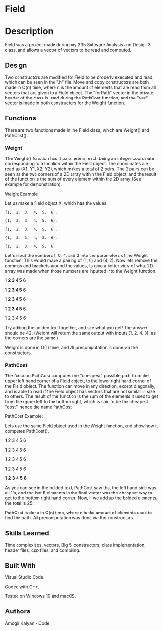 # Field

# Description

Field was a project made during my 335 Software Analysis and Design 3 class, and allows a vector of vectors to be read and computed.

## Design

Two constructors are modified for Field to be properly executed and read, which can be seen in the ".h" file. Move and copy constructors are both made in O(n) time, where n is the amount of elements that are read from all vectors that are given to a Field object. The "forPath" vector in the private header of the class is used during the PathCost function, and the "vec" vector is made in both constructors for the Weight function. 



## Functions
There are two functions made in the Field class, which are Weight() and PathCost(). 

### Weight

The Weight() function has 4 parameters, each being an integer coordinate corresponding to a location within the Field object. The coordinates are read as (X1, Y1, X2, Y2), which makes a total of 2 pairs. The 2 pairs can be seen as the two corners of a 2D array within the Field object, and the result of the function is the sum of every element within the 2D array (See example for demonstration).

Weight Example:

Let us make a Field object X, which has the values:

```
{1,  2,  3,  4,  5,  6},

{1,  2,  3,  4,  5,  6},

{1,  2,  3,  4,  5,  6},

{1,  2,  3,  4,  5,  6},

{1,  2,  3,  4,  5,  6}
```

Let's input the numbers 1, 0, 4, and 2 into the parameters of the Weight function. This would make a pairing of (1, 0) and (4, 2). Now lets remove the commas and brackets around the values, to give a better view of what 2D array was made when those numbers are inputted into the Weight function.


1   **2   3   4   5**   6

1   **2   3   4   5**   6

1   **2   3   4   5**   6

1   **2   3   4   5**   6

1    2    3    4    5    6

Try adding the bolded text together, and see what you get! The answer should be 42. (Weight will return the same output with inputs (1, 2, 4, 0), as the corners are the same.)

Weight is done in O(1) time, and all precomputation is done via the constructors.

### PathCost
The function PathCost computes the "cheapest" possible path from the upper left hand corner of a Field object, to the lower right hand corner of the Field object. The function can move in any direction, except diagonally, and is able to read if the Field object has vectors that are not similar in size to others. The result of the function is the sum of the elements it used to get from the upper left to the bottom right, which is said to be the cheapest "cost", hence the name PathCost. 

PathCost Example:

Lets use the same Field object used in the Weight function, and show how it computes PathCost().

**1**    2    3    4    5    6

**1**    2    3    4    5    6

**1**    2    3    4    5    6

**1**    2    3    4    5    6

**1**    **2**    **3**    **4**    **5**    **6**

As you can see in the bolded text, PathCost saw that the left hand side was all 1's, and the last 5 elements in the final vector was the cheapest way to get to the bottom right hand corner. Now, if we add up the bolded elements, the total is 25! 

PathCost is done in O(n) time, where n is the amount of elements used to find the path. All precomputation was done via the constructors. 

## Skills Learned

Time complexities, vectors, Big 5, constructors, class implementation, header files, cpp files, and compiling. 


## Built With

Visual Studio Code.

Coded with C++.

Tested on Windows 10 and macOS.

## Authors

Amogh Kalyan - Code

